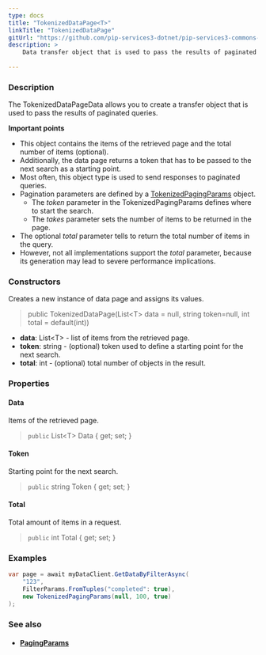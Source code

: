 ```yaml
---
type: docs
title: "TokenizedDataPage<T>"
linkTitle: "TokenizedDataPage"
gitUrl: "https://github.com/pip-services3-dotnet/pip-services3-commons-dotnet"
description: > 
    Data transfer object that is used to pass the results of paginated queries.
           
---
```


### Description

The TokenizedDataPageData allows you to create a transfer object that is used to pass the results of paginated queries. 

**Important points**

- This object contains the items of the retrieved page and the total number of items (optional).
- Additionally, the data page returns a token that has to be passed to the next search as a starting point.
- Most often, this object type is used to send responses to paginated queries.
- Pagination parameters are defined by a [TokenizedPagingParams](../tokenized_paging_params) object.
     - The *token* parameter in the TokenizedPagingParams defines where to start the search.
     - The *takes* parameter sets the number of items to be returned in the page.
- The optional *total* parameter tells to return the total number of items in the query.
- However, not all implementations support the *total* parameter, because its generation may lead to severe performance implications.


### Constructors
Creates a new instance of data page and assigns its values.

> public TokenizedDataPage(List\<T\> data = null, string token=null, int total = default(int))

- **data**: List\<T\> - list of items from the retrieved page.
- **token**: string - (optional) token used to define a starting point for the next search.
- **total**: int - (optional) total number of objects in the result.


### Properties

#### Data
Items of the retrieved page.
> `public` List\<T\> Data { get; set; }

#### Token
Starting point for the next search.
> `public` string Token { get; set; }

#### Total
Total amount of items in a request.
> `public` int Total { get; set; }


### Examples
```cs
var page = await myDataClient.GetDataByFilterAsync(
    "123",
    FilterParams.FromTuples("completed": true),
    new TokenizedPagingParams(null, 100, true)
);
```

### See also
- #### [PagingParams](../paging_params)

